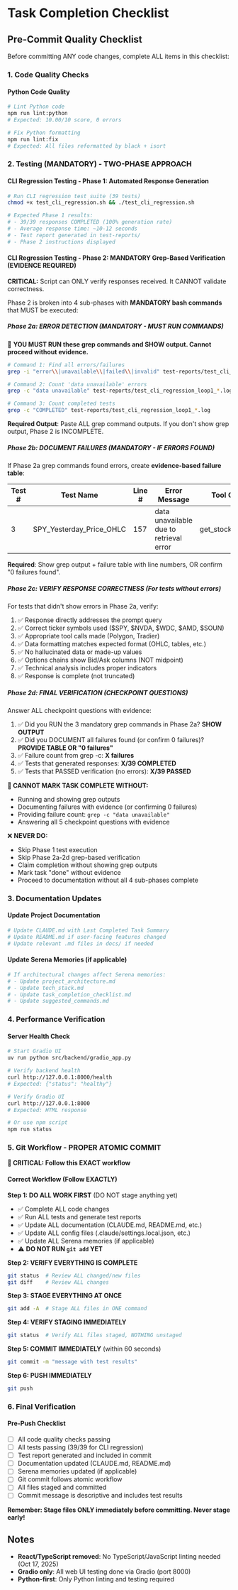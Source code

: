 # Task Completion Checklist

## Pre-Commit Quality Checklist

Before committing ANY code changes, complete ALL items in this checklist:

### 1. Code Quality Checks

#### Python Code Quality
```bash
# Lint Python code
npm run lint:python
# Expected: 10.00/10 score, 0 errors

# Fix Python formatting
npm run lint:fix
# Expected: All files reformatted by black + isort
```

### 2. Testing (MANDATORY) - TWO-PHASE APPROACH

#### CLI Regression Testing - Phase 1: Automated Response Generation

```bash
# Run CLI regression test suite (39 tests)
chmod +x test_cli_regression.sh && ./test_cli_regression.sh

# Expected Phase 1 results:
# - 39/39 responses COMPLETED (100% generation rate)
# - Average response time: ~10-12 seconds
# - Test report generated in test-reports/
# - Phase 2 instructions displayed
```

#### CLI Regression Testing - Phase 2: MANDATORY Grep-Based Verification (EVIDENCE REQUIRED)

**CRITICAL:** Script can ONLY verify responses received. It CANNOT validate correctness.

Phase 2 is broken into 4 sub-phases with **MANDATORY bash commands** that MUST be executed:

##### **Phase 2a: ERROR DETECTION (MANDATORY - MUST RUN COMMANDS)**

🔴 **YOU MUST RUN these grep commands and SHOW output. Cannot proceed without evidence.**

```bash
# Command 1: Find all errors/failures
grep -i "error\\|unavailable\\|failed\\|invalid" test-reports/test_cli_regression_loop1_*.log

# Command 2: Count 'data unavailable' errors
grep -c "data unavailable" test-reports/test_cli_regression_loop1_*.log

# Command 3: Count completed tests
grep -c "COMPLETED" test-reports/test_cli_regression_loop1_*.log
```

**Required Output**: Paste ALL grep command outputs. If you don't show grep output, Phase 2 is INCOMPLETE.

##### **Phase 2b: DOCUMENT FAILURES (MANDATORY - IF ERRORS FOUND)**

If Phase 2a grep commands found errors, create **evidence-based failure table**:

| Test # | Test Name | Line # | Error Message | Tool Call (if visible) |
|--------|-----------|--------|---------------|------------------------|
| 3 | SPY_Yesterday_Price_OHLC | 157 | data unavailable due to retrieval error | get_stock_price_history(...) |

**Required**: Show grep output + failure table with line numbers, OR confirm "0 failures found".

##### **Phase 2c: VERIFY RESPONSE CORRECTNESS (For tests without errors)**

For tests that didn't show errors in Phase 2a, verify:

1. ✅ Response directly addresses the prompt query
2. ✅ Correct ticker symbols used ($SPY, $NVDA, $WDC, $AMD, $SOUN)
3. ✅ Appropriate tool calls made (Polygon, Tradier)
4. ✅ Data formatting matches expected format (OHLC, tables, etc.)
5. ✅ No hallucinated data or made-up values
6. ✅ Options chains show Bid/Ask columns (NOT midpoint)
7. ✅ Technical analysis includes proper indicators
8. ✅ Response is complete (not truncated)

##### **Phase 2d: FINAL VERIFICATION (CHECKPOINT QUESTIONS)**

Answer ALL checkpoint questions with evidence:

1. ✅ Did you RUN the 3 mandatory grep commands in Phase 2a? **SHOW OUTPUT**
2. ✅ Did you DOCUMENT all failures found (or confirm 0 failures)? **PROVIDE TABLE OR "0 failures"**
3. ✅ Failure count from grep -c: **X failures**
4. ✅ Tests that generated responses: **X/39 COMPLETED**
5. ✅ Tests that PASSED verification (no errors): **X/39 PASSED**

**🔴 CANNOT MARK TASK COMPLETE WITHOUT:**
- Running and showing grep outputs
- Documenting failures with evidence (or confirming 0 failures)
- Providing failure count: `grep -c "data unavailable"`
- Answering all 5 checkpoint questions with evidence

❌ **NEVER DO:**
- Skip Phase 1 test execution
- Skip Phase 2a-2d grep-based verification
- Claim completion without showing grep outputs
- Mark task "done" without evidence
- Proceed to documentation without all 4 sub-phases complete

### 3. Documentation Updates

#### Update Project Documentation
```bash
# Update CLAUDE.md with Last Completed Task Summary
# Update README.md if user-facing features changed
# Update relevant .md files in docs/ if needed
```

#### Update Serena Memories (if applicable)
```bash
# If architectural changes affect Serena memories:
# - Update project_architecture.md
# - Update tech_stack.md
# - Update task_completion_checklist.md
# - Update suggested_commands.md
```

### 4. Performance Verification

#### Server Health Check
```bash
# Start Gradio UI
uv run python src/backend/gradio_app.py

# Verify backend health
curl http://127.0.0.1:8000/health
# Expected: {"status": "healthy"}

# Verify Gradio UI
curl http://127.0.0.1:8000
# Expected: HTML response

# Or use npm script
npm run status
```

### 5. Git Workflow - PROPER ATOMIC COMMIT

**🔴 CRITICAL: Follow this EXACT workflow**

#### Correct Workflow (Follow EXACTLY)

**Step 1: DO ALL WORK FIRST** (DO NOT stage anything yet)
- ✅ Complete ALL code changes
- ✅ Run ALL tests and generate test reports
- ✅ Update ALL documentation (CLAUDE.md, README.md, etc.)
- ✅ Update ALL config files (.claude/settings.local.json, etc.)
- ✅ Update ALL Serena memories (if applicable)
- ⚠️ **DO NOT RUN `git add` YET**

**Step 2: VERIFY EVERYTHING IS COMPLETE**
```bash
git status  # Review ALL changed/new files
git diff    # Review ALL changes
```

**Step 3: STAGE EVERYTHING AT ONCE**
```bash
git add -A  # Stage ALL files in ONE command
```

**Step 4: VERIFY STAGING IMMEDIATELY**
```bash
git status  # Verify ALL files staged, NOTHING unstaged
```

**Step 5: COMMIT IMMEDIATELY** (within 60 seconds)
```bash
git commit -m "message with test results"
```

**Step 6: PUSH IMMEDIATELY**
```bash
git push
```

### 6. Final Verification

#### Pre-Push Checklist
- [ ] All code quality checks passing
- [ ] All tests passing (39/39 for CLI regression)
- [ ] Test report generated and included in commit
- [ ] Documentation updated (CLAUDE.md, README.md)
- [ ] Serena memories updated (if applicable)
- [ ] Git commit follows atomic workflow
- [ ] All files staged and committed
- [ ] Commit message is descriptive and includes test results

**Remember: Stage files ONLY immediately before committing. Never stage early!**

## Notes

- **React/TypeScript removed**: No TypeScript/JavaScript linting needed (Oct 17, 2025)
- **Gradio only**: All web UI testing done via Gradio (port 8000)
- **Python-first**: Only Python linting and testing required
